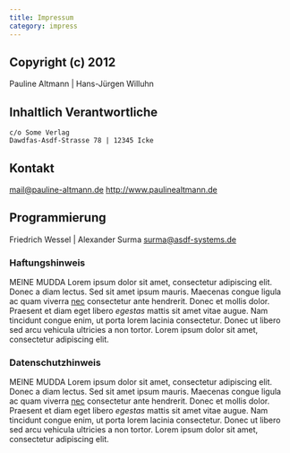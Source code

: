 ```yaml
---
title: Impressum
category: impress
---
```

## Copyright (c) 2012
Pauline Altmann | Hans-Jürgen Willuhn

## Inhaltlich Verantwortliche
```Pauline Altmann | Hans-Jürgen Willuhn
c/o Some Verlag
Dawdfas-Asdf-Strasse 78 | 12345 Icke
```

## Kontakt
<mail@pauline-altmann.de>
<http://www.paulinealtmann.de>

## Programmierung
Friedrich Wessel | Alexander Surma
<surma@asdf-systems.de>

### Haftungshinweis
MEINE MUDDA Lorem ipsum dolor sit amet, consectetur adipiscing elit. Donec a diam lectus. Sed sit amet ipsum mauris. Maecenas congue ligula ac quam viverra [nec](http://google.de) consectetur ante hendrerit. Donec et mollis dolor. Praesent et diam eget libero _egestas_ mattis sit amet vitae augue. Nam tincidunt congue enim, ut porta lorem lacinia consectetur. Donec ut libero sed arcu vehicula ultricies a non tortor. Lorem ipsum dolor sit amet, consectetur adipiscing elit.

### Datenschutzhinweis
MEINE MUDDA Lorem ipsum dolor sit amet, consectetur adipiscing elit. Donec a diam lectus. Sed sit amet ipsum mauris. Maecenas congue ligula ac quam viverra [nec](http://google.de) consectetur ante hendrerit. Donec et mollis dolor. Praesent et diam eget libero _egestas_ mattis sit amet vitae augue. Nam tincidunt congue enim, ut porta lorem lacinia consectetur. Donec ut libero sed arcu vehicula ultricies a non tortor. Lorem ipsum dolor sit amet, consectetur adipiscing elit.
